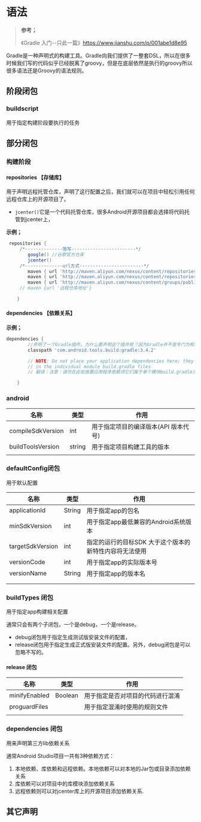 # 语法

> **参考；**
>
> 《Gradle 入门--只此一篇》https://www.jianshu.com/p/001abe1d8e95

Gradle是一种声明式的构建工具。Gradle向我们提供了一整套DSL，所以在很多时候我们写的代码似乎已经脱离了groovy，但是在底层依然是执行的groovy所以很多语法还是Groovy的语法规则。



## 阶段闭包

### buildscript 

用于指定构建阶段要执行的任务





## 部分闭包

### 构建阶段

#### repositories 【存储库】

用于声明远程托管仓库，声明了这行配置之后，我们就可以在项目中轻松引用任何远程仓库上的开源项目了。

- `jcenter()`它是一个代码托管仓库，很多Android开源项目都会选择将代码托管到jcenter上，

**示例；**

```groovy
 repositories { 
     /*--------------简写------------------------*/
        google() //谷歌官方仓库
        jcenter()
     /*--------------url方式------------------------*/
		maven { url 'http://maven.aliyun.com/nexus/content/repositories/google' }
        maven { url 'http://maven.aliyun.com/nexus/content/repositories/jcenter'}
        maven { url 'http://maven.aliyun.com/nexus/content/groups/public/' }
     // maven {url '远程仓库地址'}

    }

```



#### dependencies 【依赖关系】

**示例；**

```groovy
dependencies {
        //声明了一个Gradle插件。为什么要声明这个插件呢？因为Gradle并不是专门为构建Android项目而开发的，Java、C++等很多种项目都可以使用，Gradle来构建。因此如果我们要想使用它来构建Android项目，则需要声明
        classpath 'com.android.tools.build:gradle:3.4.2'

        // NOTE: Do not place your application dependencies here; they belong
        // in the individual module build.gradle files
        // 翻译：注意：请勿在此处放置应用程序依赖项它们属于单个模块build.gradle文件。

    }
```



### android 

| 名称              | 类型   | 作用                                 |
| ----------------- | ------ | ------------------------------------ |
| compileSdkVersion | int    | 用于指定项目的编译版本(API 版本代号) |
| buildToolsVersion | string | 用于指定项目构建工具的版本           |
|                   |        |                                      |

### defaultConfig闭包

用于默认配置

| 名称             | 类型   | 作用                                                   |
| ---------------- | ------ | ------------------------------------------------------ |
| applicationId    | String | 用于指定app的包名                                      |
| minSdkVersion    | int    | 用于指定app最低兼容的Android系统版本                   |
| targetSdkVersion | int    | 指定的运行的目标SDK 大于这个版本的新特性内容将无法使用 |
| versionCode      | int    | 用于指定app的实际版本号                                |
| versionName      | String | 用于指定app的版本名                                    |
|                  |        |                                                        |
|                  |        |                                                        |

### buildTypes 闭包

用于指定app构建相关配置

通常只会有两个子闭包，一个是debug，一个是release。

- debug闭包用于指定生成测试版安装文件的配置，
- release闭包用于指定生成正式版安装文件的配置。另外，debug闭包是可以忽略不写的。

#### release 闭包

| 名称          | 类型    | 作用                             |
| ------------- | ------- | -------------------------------- |
| minifyEnabled | Boolean | 用于指定是否对项目的代码进行混淆 |
| proguardFiles |         | 用于指定混淆时使用的规则文件     |
|               |         |                                  |

### dependencies 闭包

用来声明第三方lib依赖关系

通常Android Studio项目一共有3种依赖方式：

1. 本地依赖、库依赖和远程依赖。本地依赖可以对本地的Jar包或目录添加依赖关系
2. 库依赖可以对项目中的库模块添加依赖关系
3. 远程依赖则可以对jcenter库上的开源项目添加依赖关系.



## 其它声明







